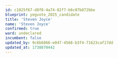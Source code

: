 ```yaml
---
id: c1025f67-d8f0-4a74-82f7-b6c07b872bbe
blueprint: yegvote_2025_candidate
title: 'Steven Joyce'
name: 'Steven Joyce'
confirmed: true
ward: undeclared
incumbent: false
updated_by: 9c6b6866-e047-4568-b3f4-71623caf17dd
updated_at: 1738870442
---
```

